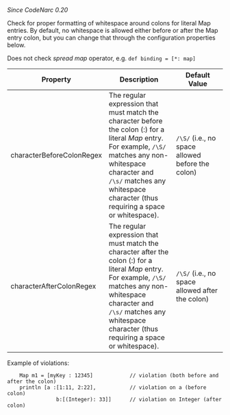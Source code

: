 *Since CodeNarc 0.20*

Check for proper formatting of whitespace around colons for literal Map
entries. By default, no whitespace is allowed either before or after the
Map entry colon, but you can change that through the configuration
properties below.

Does not check *spread map* operator, e.g. `def binding = [*: map]`

<table>
<colgroup>
<col style="width: 40%" />
<col style="width: 33%" />
<col style="width: 25%" />
</colgroup>
<thead>
<tr class="header">
<th>Property</th>
<th>Description</th>
<th>Default Value</th>
</tr>
</thead>
<tbody>
<tr class="odd">
<td>characterBeforeColonRegex</td>
<td>The regular expression that must match the character before the colon (:) for a literal <em>Map</em> entry. For example, <code>/\S/</code> matches any non-whitespace character and <code>/\s/</code> matches any whitespace character (thus requiring a space or whitespace).</td>
<td><code>/\S/</code> (i.e., no space allowed before the colon)</td>
</tr>
<tr class="even">
<td>characterAfterColonRegex</td>
<td>The regular expression that must match the character after the colon (:) for a literal <em>Map</em> entry. For example, <code>/\S/</code> matches any non-whitespace character and <code>/\s/</code> matches any whitespace character (thus requiring a space or whitespace).</td>
<td><code>/\S/</code> (i.e., no space allowed after the colon)</td>
</tr>
</tbody>
</table>

Example of violations:

``` 
    Map m1 = [myKey : 12345]            // violation (both before and after the colon)
    println [a :[1:11, 2:22],           // violation on a (before colon)
                b:[(Integer): 33]]      // violation on Integer (after colon)
```
